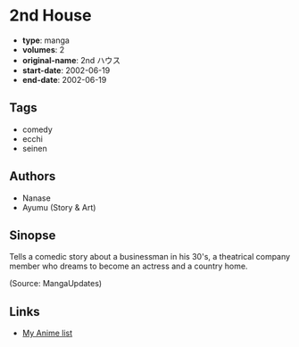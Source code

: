 # 2nd House

-   **type**: manga
-   **volumes**: 2
-   **original-name**: 2nd ハウス
-   **start-date**: 2002-06-19
-   **end-date**: 2002-06-19

## Tags

-   comedy
-   ecchi
-   seinen

## Authors

-   Nanase
-   Ayumu (Story & Art)

## Sinopse

Tells a comedic story about a businessman in his 30's, a theatrical company member who dreams to become an actress and a country home.

(Source: MangaUpdates)

## Links

-   [My Anime list](https://myanimelist.net/manga/22051/2nd_House)
